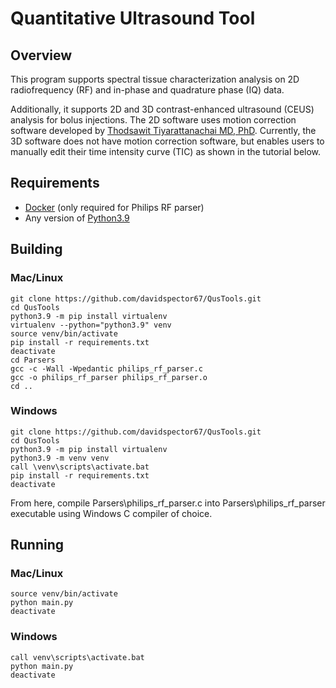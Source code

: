 # Quantitative Ultrasound Tool

## Overview

This program supports spectral tissue characterization analysis on 2D radiofrequency (RF) and in-phase and quadrature phase (IQ) data.

Additionally, it supports 2D and 3D contrast-enhanced ultrasound (CEUS) analysis for bolus injections. The 2D software uses motion correction software developed by [Thodsawit Tiyarattanachai MD, PhD](https://pubmed.ncbi.nlm.nih.gov/35970658/). Currently, the 3D software does not have motion correction software, but enables users to manually edit their time intensity curve (TIC) as shown in the tutorial below.

## Requirements

* [Docker](docker.com/products/docker-desktop/) (only required for Philips RF parser)
* Any version of [Python3.9](https://www.python.org/downloads/)

## Building

### Mac/Linux

```shell
git clone https://github.com/davidspector67/QusTools.git
cd QusTools
python3.9 -m pip install virtualenv
virtualenv --python="python3.9" venv
source venv/bin/activate
pip install -r requirements.txt
deactivate
cd Parsers
gcc -c -Wall -Wpedantic philips_rf_parser.c
gcc -o philips_rf_parser philips_rf_parser.o
cd ..
```

### Windows

```shell
git clone https://github.com/davidspector67/QusTools.git
cd QusTools
python3.9 -m pip install virtualenv
python3.9 -m venv venv
call \venv\scripts\activate.bat
pip install -r requirements.txt
deactivate
```

From here, compile Parsers\philips_rf_parser.c into Parsers\philips_rf_parser executable using Windows C compiler of choice.

## Running

### Mac/Linux

```shell
source venv/bin/activate
python main.py
deactivate
```

### Windows

```shell
call venv\scripts\activate.bat
python main.py
deactivate
```
